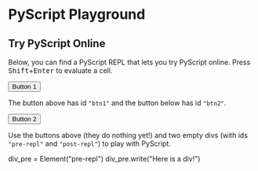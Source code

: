 <script defer src="https://pyscript.net/unstable/pyscript.min.js"></script>

# PyScript Playground

## Try PyScript Online

Below, you can find a PyScript REPL that lets you try PyScript online.
Press <kbd>Shift</kbd>+<kbd>Enter</kbd> to evaluate a cell.

<input type="button" value="Button 1" id="btn1" >
<br />

The button above has id `"btn1"` and the button below has id `"btn2"`.

<input type="button" value="Button 2" id="btn2" >
<br />

Use the buttons above (they do nothing yet!) and two empty divs (with ids `"pre-repl"` and `"post-repl"`) to play with PyScript.

<div id="pre-repl"></div>

<div>
    <py-repl id="my-repl">
div_pre = Element("pre-repl")
div_pre.write("Here is a div!")
    </py-repl>
</div>

<div id="post-repl"></div>
